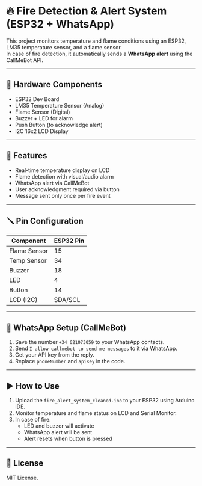 # 🔥 Fire Detection & Alert System (ESP32 + WhatsApp)

This project monitors temperature and flame conditions using an ESP32, LM35 temperature sensor, and a flame sensor.  
In case of fire detection, it automatically sends a **WhatsApp alert** using the CallMeBot API.

---

## 🧰 Hardware Components
- ESP32 Dev Board
- LM35 Temperature Sensor (Analog)
- Flame Sensor (Digital)
- Buzzer + LED for alarm
- Push Button (to acknowledge alert)
- I2C 16x2 LCD Display

---

## 🧠 Features
- Real-time temperature display on LCD
- Flame detection with visual/audio alarm
- WhatsApp alert via CallMeBot
- User acknowledgment required via button
- Message sent only once per fire event

---

## 🪛 Pin Configuration

| Component       | ESP32 Pin |
|----------------|-----------|
| Flame Sensor   | 15        |
| Temp Sensor    | 34        |
| Buzzer         | 18        |
| LED            | 4         |
| Button         | 14        |
| LCD (I2C)      | SDA/SCL   |

---

## 📨 WhatsApp Setup (CallMeBot)
1. Save the number `+34 621073059` to your WhatsApp contacts.
2. Send `I allow callmebot to send me messages` to it via WhatsApp.
3. Get your API key from the reply.
4. Replace `phoneNumber` and `apiKey` in the code.

---

## ▶️ How to Use
1. Upload the `fire_alert_system_cleaned.ino` to your ESP32 using Arduino IDE.
2. Monitor temperature and flame status on LCD and Serial Monitor.
3. In case of fire:
   - LED and buzzer will activate
   - WhatsApp alert will be sent
   - Alert resets when button is pressed

---

## 📄 License
MIT License.
